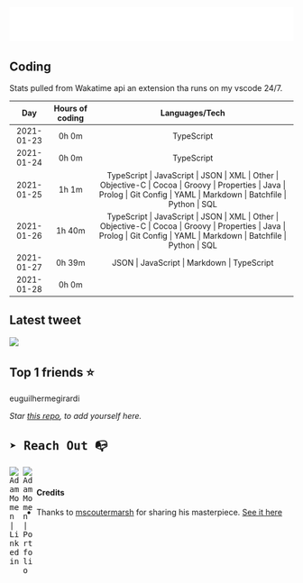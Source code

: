 
![test image size](/assets/welcome_message.gif)

## Coding
Stats pulled from Wakatime api an extension tha runs on my vscode 24/7.

|Day|Hours of coding|Languages/Tech|
|:-:|:-:|:-:|
|2021-01-23|0h 0m|TypeScript|
|2021-01-24|0h 0m|TypeScript|
|2021-01-25|1h 1m|TypeScript &#124; JavaScript &#124; JSON &#124; XML &#124; Other &#124; Objective-C &#124; Cocoa &#124; Groovy &#124; Properties &#124; Java &#124; Prolog &#124; Git Config &#124; YAML &#124; Markdown &#124; Batchfile &#124; Python &#124; SQL|
|2021-01-26|1h 40m|TypeScript &#124; JavaScript &#124; JSON &#124; XML &#124; Other &#124; Objective-C &#124; Cocoa &#124; Groovy &#124; Properties &#124; Java &#124; Prolog &#124; Git Config &#124; YAML &#124; Markdown &#124; Batchfile &#124; Python &#124; SQL|
|2021-01-27|0h 39m|JSON &#124; JavaScript &#124; Markdown &#124; TypeScript|
|2021-01-28|0h 0m||

## Latest tweet
[<img src="<tweet-image-url>" width="400">](https://twitter.com/adammomen8/status/1316739109638090754)

## Top 1 friends ⭐️
euguilhermegirardi

*Star [this repo](https://github.com/AdamMomen/AdamMomen), to add yourself here.*


<samp>

## ➤ Reach Out :mailbox_with_no_mail:

>
  <a href="https://www.linkedin.com/in/adam-momen-99596275/">
     <img align="left" alt="Adam Momen | Linkedin" width="24px" src="./assets/Linkedin.svg" />
   </a>

   <a href="https://adammomen.com/">
     <img align="left" alt="Adam Momen | Portfolio" width="24px" src="./assets/web.svg" />
   </a>

</samp>

<br>

#### Credits
* Thanks to [mscoutermarsh](https://github.com/mscoutermarsh) for sharing his masterpiece. [See it here](https://github.com/mscoutermarsh/mscoutermarsh)
